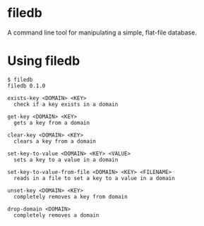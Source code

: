# filedb

A command line tool for manipulating a simple, flat-file database.

# Using filedb

```
$ filedb
filedb 0.1.0

exists-key <DOMAIN> <KEY>
  check if a key exists in a domain

get-key <DOMAIN> <KEY>
  gets a key from a domain

clear-key <DOMAIN> <KEY>
  clears a key from a domain

set-key-to-value <DOMAIN> <KEY> <VALUE>
  sets a key to a value in a domain

set-key-to-value-from-file <DOMAIN> <KEY> <FILENAME>
  reads in a file to set a key to a value in a domain

unset-key <DOMAIN> <KEY>
  completely removes a key from domain

drop-domain <DOMAIN>
  completely removes a domain
```
